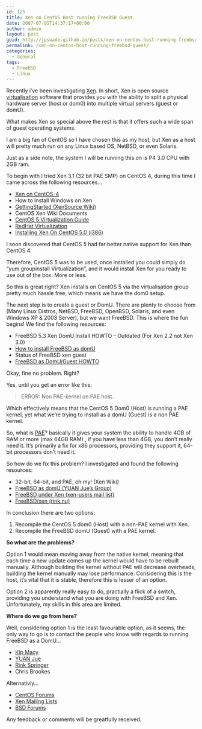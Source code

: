 ```yaml
---
id: 125
title: Xen on CentOS Host running FreeBSD Guest
date: 2007-07-05T14:37:17+00:00
author: admin
layout: post
guid: http://jpswade.github.io/posts/xen-on-centos-host-running-freebsd-guest
permalink: /xen-on-centos-host-running-freebsd-guest/
categories:
  - General
tags:
  - FreeBSD
  - Linux
---
```

<p class="lead">
  Recently i&#8217;ve been investigating <a href="http://en.wikipedia.org/wiki/Xen">Xen</a>. In short, Xen is open source <a href="http://en.wikipedia.org/wiki/Virtualization">virtualisation</a> software that provides you with the ability to split a physical hardware server (host or dom0) into multiple virtual servers (guest or domU).
</p>

What makes Xen so special above the rest is that it offers such a wide span of guest operating systems.<!--more-->

I am a big fan of CentOS so I have chosen this as my host, but Xen as a host will pretty much run on any Linux based OS, NetBSD, or even Solaris.

Just as a side note, the system I will be running this on is P4 3.0 CPU with 2GB ram.

To begin with I tried Xen 3.1 (32 bit PAE SMP) on CentOS 4, during this time I came across the following resources&#8230;

  * [Xen on CentOS-4](http://mark.foster.cc/wiki/index.php/Xen_on_CentOS-4)
  * How to Install Windows on Xen
  * [GettingStarted (XenSource Wiki)](http://wiki.xensource.com/xenwiki/GettingStarted)
  * CentOS Xen Wiki Documents
  * [CentOS 5 Virtualization Guide](http://www.centos.org/docs/5/html/Virtualization-en-US/)
  * [RedHat Virtualization](http://www.redhat.com/rhel/virtualization/)
  * [Installing Xen On CentOS 5.0 (i386)](http://www.howtoforge.com/centos_5.0_xen)

I soon discovered that CentOS 5 had far better native support for Xen than CentOS 4.

Therefore, CentOS 5 was to be used, once installed you could simply do &#8220;yum groupinstall Virtualization&#8221;, and it would install Xen for you ready to use out of the box. More or less.

So this is great right? Xen installs on CentOS 5 via the virtualisation group pretty much hassle free, which means we have the dom0 setup.

The next step is to create a guest or DomU. There are plenty to choose from (Many Linux Distros, NetBSD, FreeBSD, OpenBSD, Solaris, and even Windows XP & 2003 Server), but we want FreeBSD. This is where the fun begins! We find the following resources:

  * FreeBSD 5.3 Xen DomU Install HOWTO &#8211; Outdated (For Xen 2.2 not Xen 3.0)
  * [How to install FreeBSD as domU](http://www.yuanjue.net/xen/howto.html)
  * Status of FreeBSD xen guest
  * [FreeBSD as DomU/Guest HOWTO](http://wiki.xensource.com/xenwiki/FreeBSDdomU)

Okay, fine no problem. Right?

Yes, until you get an error like this:

> ERROR: Non PAE-kernel on PAE host.

Which effectively means that the CentOS 5 Dom0 (Host) is running a PAE kernel, yet what we&#8217;re trying to install as a domU (Guest) is a non PAE kernel.

So, what is [PAE](http://en.wikipedia.org/wiki/Physical_Address_Extension)? basically it gives your system the ability to handle 4GB of RAM or more (max 64GB RAM) , if you have less than 4GB, you don&#8217;t really need it. It&#8217;s primarily a fix for x86 processors, providing they support it, 64-bit processors don&#8217;t need it.

So how do we fix this problem? I investigated and found the following resources:

  * 32-bit, 64-bit, and PAE, oh my! (Xen Wiki)
  * [FreeBSD as domU (YUAN Jue&#8217;s Group)](http://groups.google.com/group/yuanjue/browse_thread/thread/ec4261c9511c1dca)
  * [FreeBSD under Xen (xen-users mail list)](http://lists.xensource.com/archives/html/xen-users/2006-12/msg00268.html)
  * [FreeBSD/xen (rink.nu)](http://rink.nu/blog/20070528143357.009067.html)

In conclusion there are two options:

  1. Recompile the CentOS 5 dom0 (Host) with a non-PAE kernel with Xen.
  2. Recompile the FreeBSD domU (Guest) with a PAE kernel.

**So what are the problems?**

Option 1 would mean moving away from the native kernel, meaning that each time a new update comes up the kernel would have to be rebuilt manually. Although building the kernel without PAE will decrease overheads, building the kernel manually may lose performance. Considering this is the host, it&#8217;s vital that it is stable, therefore this is lesser of an option.

Option 2 is apparently really easy to do, practially a flick of a switch, providing you understand what you are doing with FreeBSD and Xen. Unfortunately, my skills in this area are limited.

**Where do we go from here?**

Well, considering option 1 is the least favourable option, as it seems, the only way to go is to contact the people who know with regards to running FreeBSD as a DomU&#8230;

  * [Kip Macy](http://www.fsmware.com/)
  * [YUAN Jue](http://www.yuanjue.net/)
  * [Rink Springer](http://rink.nu/)
  * Chris Brookes

Alternativly&#8230;

  * [CentOS Forums](http://www.centos.org/modules/newbb/)
  * [Xen Mailing Lists](http://lists.xensource.com/)
  * [BSD Forums](http://freebsdforums.org/forums/)

Any feedback or comments will be greatfully received.